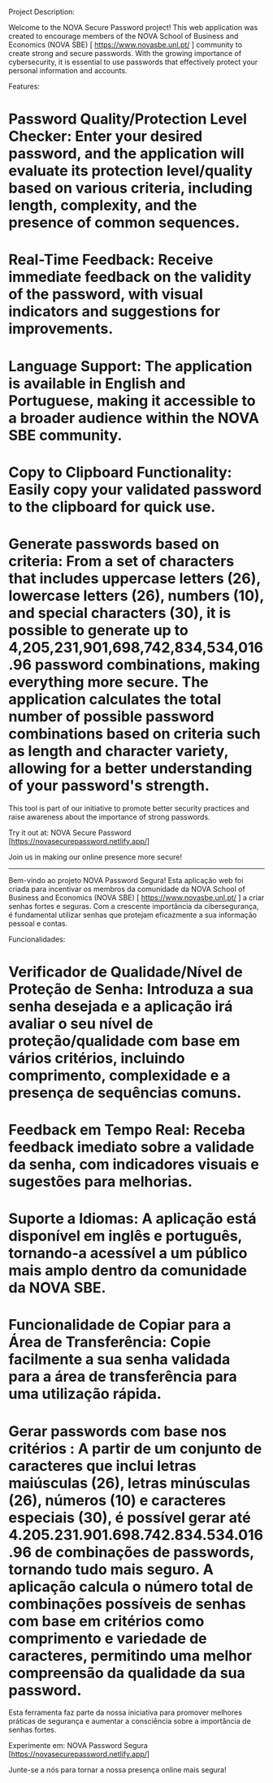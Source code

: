 Project Description:

Welcome to the NOVA Secure Password project! This web application was created to encourage members of the NOVA School of Business and Economics (NOVA SBE) [ https://www.novasbe.unl.pt/ ] community to create strong and secure passwords. With the growing importance of cybersecurity, it is essential to use passwords that effectively protect your personal information and accounts.

Features:

# Password Quality/Protection Level Checker: Enter your desired password, and the application will evaluate its protection level/quality based on various criteria, including length, complexity, and the presence of common sequences.

# Real-Time Feedback: Receive immediate feedback on the validity of the password, with visual indicators and suggestions for improvements.

# Language Support: The application is available in English and Portuguese, making it accessible to a broader audience within the NOVA SBE community.

# Copy to Clipboard Functionality: Easily copy your validated password to the clipboard for quick use.

# Generate passwords based on criteria: From a set of characters that includes uppercase letters (26), lowercase letters (26), numbers (10), and special characters (30), it is possible to generate up to 4,205,231,901,698,742,834,534,016.96 password combinations, making everything more secure. The application calculates the total number of possible password combinations based on criteria such as length and character variety, allowing for a better understanding of your password's strength.

This tool is part of our initiative to promote better security practices and raise awareness about the importance of strong passwords.

Try it out at: NOVA Secure Password [https://novasecurepassword.netlify.app/]

Join us in making our online presence more secure!

---------------------------------------------------------------------------------------------------------------------------------------------------------------------------------------------------------------------------------------------------------------------------------------------------------------------------------------------------------------------------------

Bem-vindo ao projeto NOVA Password Segura! Esta aplicação web foi criada para incentivar os membros da comunidade da NOVA School of Business and Economics (NOVA SBE) [ https://www.novasbe.unl.pt/ ] a criar senhas fortes e seguras. Com a crescente importância da cibersegurança, é fundamental utilizar senhas que protejam eficazmente a sua informação pessoal e contas.

Funcionalidades:

# Verificador de Qualidade/Nível de Proteção de Senha: Introduza a sua senha desejada e a aplicação irá avaliar o seu nível de proteção/qualidade com base em vários critérios, incluindo comprimento, complexidade e a presença de sequências comuns.

# Feedback em Tempo Real: Receba feedback imediato sobre a validade da senha, com indicadores visuais e sugestões para melhorias.

# Suporte a Idiomas: A aplicação está disponível em inglês e português, tornando-a acessível a um público mais amplo dentro da comunidade da NOVA SBE.

# Funcionalidade de Copiar para a Área de Transferência: Copie facilmente a sua senha validada para a área de transferência para uma utilização rápida.

# Gerar passwords com base nos critérios : A partir de um conjunto de caracteres que inclui letras maiúsculas (26), letras minúsculas (26), números (10) e caracteres especiais (30), é possível gerar até 4.205.231.901.698.742.834.534.016.96 de combinações de passwords, tornando tudo mais seguro. A aplicação calcula o número total de combinações possíveis de senhas com base em critérios como comprimento e variedade de caracteres, permitindo uma melhor compreensão da qualidade da sua password.

Esta ferramenta faz parte da nossa iniciativa para promover melhores práticas de segurança e aumentar a consciência sobre a importância de senhas fortes.

Experimente em: NOVA Password Segura [https://novasecurepassword.netlify.app/]

Junte-se a nós para tornar a nossa presença online mais segura!
